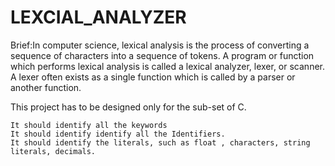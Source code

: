 # LEXCIAL_ANALYZER

Brief:In computer science, lexical analysis is the process of converting a sequence of characters
into a sequence of tokens. 
A program or function which performs lexical analysis is called a lexical analyzer, lexer, or scanner.
A lexer often exists as a single function which is called by a parser or another function.

This project has to be designed only for the sub-set of C.

    It should identify all the keywords
    It should identify identify all the Identifiers.
    It should identify the literals, such as float , characters, string literals, decimals.
    
